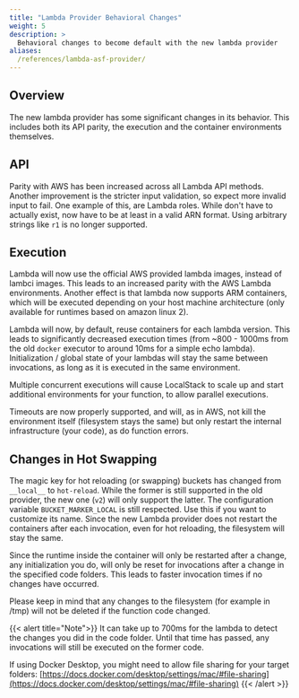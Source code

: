 ```yaml
---
title: "Lambda Provider Behavioral Changes"
weight: 5
description: >
  Behavioral changes to become default with the new lambda provider
aliases:
  /references/lambda-asf-provider/
---
```


## Overview
The new lambda provider has some significant changes in its behavior.
This includes both its API parity, the execution and the container environments themselves.

## API
Parity with AWS has been increased across all Lambda API methods.
Another improvement is the stricter input validation, so expect more invalid input to fail.
One example of this, are Lambda roles. While don't have to actually exist, now have to be at least in a valid ARN format. Using arbitrary strings like `r1` is no longer supported.

## Execution
Lambda will now use the official AWS provided lambda images, instead of lambci images.
This leads to an increased parity with the AWS Lambda environments.
Another effect is that lambda now supports ARM containers, which will be executed depending on your host machine architecture (only available for runtimes based on amazon linux 2).

Lambda will now, by default, reuse containers for each lambda version.
This leads to significantly decreased execution times (from ~800 - 1000ms from the old `docker` executor to around 10ms for a simple echo lambda).
Initialization / global state of your lambdas will stay the same between invocations, as long as it is executed in the same environment.

Multiple concurrent executions will cause LocalStack to scale up and start additional environments for your function, to allow parallel executions.

Timeouts are now properly supported, and will, as in AWS, not kill the environment itself (filesystem stays the same) but only restart the internal infrastructure (your code), as do function errors.


## Changes in Hot Swapping
The magic key for hot reloading (or swapping) buckets has changed from `__local__` to `hot-reload`.
While the former is still supported in the old provider, the new one (`v2`) will only support the latter.
The configuration variable `BUCKET_MARKER_LOCAL` is still respected. Use this if you want to customize its name.
Since the new Lambda provider does not restart the containers after each invocation, even for hot reloading, the filesystem will stay the same.

Since the runtime inside the container will only be restarted after a change, any initialization you do, will only be reset for invocations after a change in the specified code folders.
This leads to faster invocation times if no changes have occurred.

Please keep in mind that any changes to the filesystem (for example in /tmp) will not be deleted if the function code changed.

{{< alert title="Note">}}
It can take up to 700ms for the lambda to detect the changes you did in the code folder. Until that time has passed, any invocations will still be executed on the former code.

If using Docker Desktop, you might need to allow file sharing for your target folders: [https://docs.docker.com/desktop/settings/mac/#file-sharing](https://docs.docker.com/desktop/settings/mac/#file-sharing)
{{< /alert >}}
